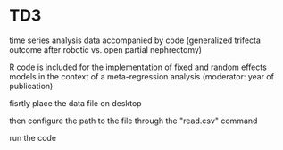 # TD3
time series analysis data accompanied by code (generalized trifecta outcome after robotic vs. open partial nephrectomy)

R code is included for the implementation of fixed and random effects models in the context of a meta-regression analysis (moderator: year of publication)

fisrtly place the data file on desktop

then configure the path to the file through the "read.csv" command

run the code 
